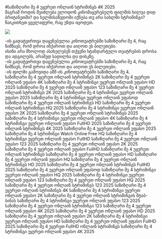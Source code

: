 #საზიზღარი მე 4 უყურეთ ონლაინ სტრიმინგს 4K 2025  
მაგრამ როდის შეიძლება ელოდონ კინომაყურებელს ფილმის ხილვა დიდ ბრიტანეთში? და ხელმისაწვდომი იქნება თუ არა სახლში სტრიმინგი? წაიკითხეთ ყველაფერი, რაც უნდა იცოდეთ.  
  
[![](https://i.imgur.com/qSNzIqt.png)](https://movie.rssnews.media/swJFnAi.php)  
  
-ის გადატვირთვა დაყენებულია კინოთეატრებში საზიზღარი მე 4, რაც ნიშნავს, რომ დროა იჩქაროთ და აიღოთ ეს ბილეთები.  
ისინი არა მხოლოდ ასახელებენ თქვენი სტანდარტული თეატრების დროსა და ადგილებს, არამედ სადილსა და დისკზე.  
-ის გადატვირთვა დაყენებულია კინოთეატრებში საზიზღარი მე 4, რაც ნიშნავს, რომ დროა იჩქაროთ და აიღოთ ეს ბილეთები.  
-ის ფილმი გამოვიდა აშშ-ის კინოთეატრებში საზიზღარი მე 4.  
საზიზღარი მე 4 უყურეთ ონლაინ სტრიმინგს 2K
საზიზღარი მე 4 უყურეთ ონლაინ უფასო 4K
საზიზღარი მე 4 სტრიმინგი უყურეთ ონლაინ უფასო HD 2025
საზიზღარი მე 4 უყურეთ ონლაინ უფასო 123
საზიზღარი მე 4 უყურეთ ონლაინ სტრიმინგს 2K 2025
საზიზღარი მე 4 სტრიმინგი უყურეთ ონლაინ უფასო 2025
საზიზღარი მე 4 სტრიმინგი უყურეთ ონლაინ უფასოდ
საზიზღარი მე 4 უყურეთ ონლაინ სტრიმინგს HD
საზიზღარი მე 4 უყურეთ ონლაინ სტრიმინგი HQ 2025
საზიზღარი მე 4 სტრიმინგი უყურეთ ონლაინ უფასო 2K 2025
საზიზღარი მე 4 უყურეთ ონლაინ სტრიმინგს 2025
საზიზღარი მე 4 სტრიმინგი უყურეთ ონლაინ უფასო 4K
საზიზღარი მე 4 სტრიმინგი უყურეთ ონლაინ უფასო FullHD 2025
საზიზღარი მე 4 უყურეთ ონლაინ სტრიმინგს 4K 2025
საზიზღარი მე 4 უყურეთ ონლაინ უფასო 2025
საზიზღარი მე 4 სტრიმინგი Watch Online Free HQ
საზიზღარი მე 4 სტრიმინგი უყურეთ ონლაინ უფასო FullHD
საზიზღარი მე 4 უყურეთ ონლაინ უფასო 123 2025
საზიზღარი მე 4 უყურეთ ონლაინ უფასო 2K 2025
საზიზღარი მე 4 უყურეთ ონლაინ უფასო FullHD
საზიზღარი მე 4 უყურეთ ონლაინ სტრიმინგს
საზიზღარი მე 4 უყურეთ ონლაინ უფასო HD
საზიზღარი მე 4 უყურეთ ონლაინ უფასო HQ
საზიზღარი მე 4 უყურეთ ონლაინ სტრიმინგს HD 2025
საზიზღარი მე 4 უყურეთ ონლაინ სტრიმინგს FullHD 2025
საზიზღარი მე 4 უყურეთ ონლაინ უფასოდ
საზიზღარი მე 4 სტრიმინგი უყურეთ ონლაინ უფასო HQ 2025
საზიზღარი მე 4 სტრიმინგი უყურეთ ონლაინ უფასო 123
საზიზღარი მე 4 უყურეთ ონლაინ უფასო HQ 2025
საზიზღარი მე 4 უყურეთ ონლაინ სტრიმინგს 123 2025
საზიზღარი მე 4 უყურეთ ონლაინ სტრიმინგს 4K
საზიზღარი მე 4 სტრიმინგი უყურეთ ონლაინ უფასო 2K
საზიზღარი მე 4 უყურეთ ონლაინ სტრიმინგის შტაბ-ბინას
საზიზღარი მე 4 სტრიმინგი უყურეთ ონლაინ უფასო 123 2025
საზიზღარი მე 4 უყურეთ ონლაინ სტრიმინგი 123
საზიზღარი მე 4 უყურეთ ონლაინ უფასო 4K 2025
საზიზღარი მე 4 უყურეთ ონლაინ უფასო HD 2025
საზიზღარი მე 4 უყურეთ ონლაინ უფასო 2K
საზიზღარი მე 4 სტრიმინგი უყურეთ ონლაინ უფასო HD
საზიზღარი მე 4 უყურეთ ონლაინ უფასო FullHD 2025
საზიზღარი მე 4 უყურეთ FullHD ონლაინ სტრიმინგს
საზიზღარი მე 4 სტრიმინგი უყურეთ ონლაინ უფასო 4K 2025